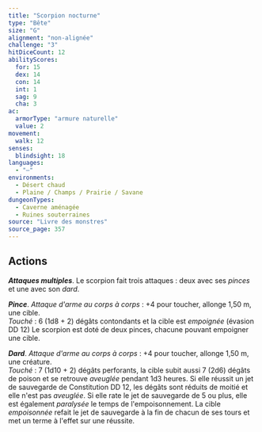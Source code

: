 ```yaml
---
title: "Scorpion nocturne"
type: "Bête"
size: "G"
alignment: "non-alignée"
challenge: "3"
hitDiceCount: 12
abilityScores:
  for: 15
  dex: 14
  con: 14
  int: 1
  sag: 9
  cha: 3
ac: 
  armorType: "armure naturelle"
  value: 2
movement: 
  walk: 12
senses: 
  blindsight: 18
languages: 
  - "—"
environments:
  - Désert chaud
  - Plaine / Champs / Prairie / Savane
dungeonTypes:
  - Caverne aménagée
  - Ruines souterraines
source: "Livre des monstres"
source_page: 357
---
```

## Actions
_**Attaques multiples**_. Le scorpion fait trois attaques : deux avec ses _pinces_ et une avec son _dard_.

_**Pince**_. _Attaque d'arme au corps à corps_ : +4 pour toucher, allonge 1,50 m, une cible.  
_Touché_ : 6 (1d8 + 2) dégâts contondants et la cible est _empoignée_ (évasion DD 12) Le scorpion est doté de deux pinces, chacune pouvant empoigner une cible.

_**Dard**_. _Attaque d'arme au corps à corps_ : +4 pour toucher, allonge 1,50 m, une créature.  
_Touché_ : 7 (1d10 + 2) dégâts perforants, la cible subit aussi 7 (2d6) dégâts de poison et se retrouve _aveuglée_ pendant 1d3 heures. Si elle réussit un jet de sauvegarde de Constitution DD 12, les dégâts sont réduits de moitié et elle n'est pas _aveuglée_. Si elle rate le jet de sauvegarde de 5 ou plus, elle est également _paralysée_ le temps de l'empoisonnement. La cible _empoisonnée_ refait le jet de sauvegarde à la fin de chacun de ses tours et met un terme à l'effet sur une réussite.
